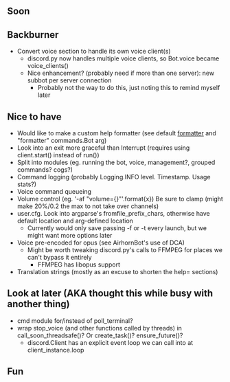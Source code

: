 ## Soon

## Backburner
- Convert voice section to handle its own voice client(s)
    - discord.py now handles multiple voice clients, so Bot.voice became voice_clients()
    - Nice enhancement? (probably need if more than one server): new subbot per server connection
        - Probably not the way to do this, just noting this to remind myself later

## Nice to have
- Would like to make a custom help formatter
(see default [formatter](https://github.com/Rapptz/discord.py/blob/async/discord/ext/commands/formatter.py)
and "formatter" commands.Bot arg)
- Look into an exit more graceful than Interrupt (requires using client.start() instead of run())
- Split into modules (eg. running the bot, voice, management?, grouped commands? cogs?)
- Command logging (probably Logging.INFO level. Timestamp. Usage stats?)
- Voice command queueing
- Volume control (eg. '-af "volume={}"'.format{x}) Be sure to clamp (might make 20%/0.2 the max to not take over channels)
- user.cfg. Look into argparse's fromfile_prefix_chars, otherwise have default location and arg-defined location
    - Currently would only save passing -f or -t every launch, but we might want more options later
- Voice pre-encoded for opus (see AirhornBot's use of DCA)
    - Might be worth tweaking discord.py's calls to FFMPEG for places we can't bypass it entirely
        - FFMPEG has libopus support
- Translation strings (mostly as an excuse to shorten the help= sections)

## Look at later (AKA thought this while busy with another thing)
- cmd module for/instead of poll_terminal?
- wrap stop_voice (and other functions called by threads) in call_soon_threadsafe()? Or create_task()? ensure_future()?
    - discord.Client has an explicit event loop we can call into at client_instance.loop

## Fun
